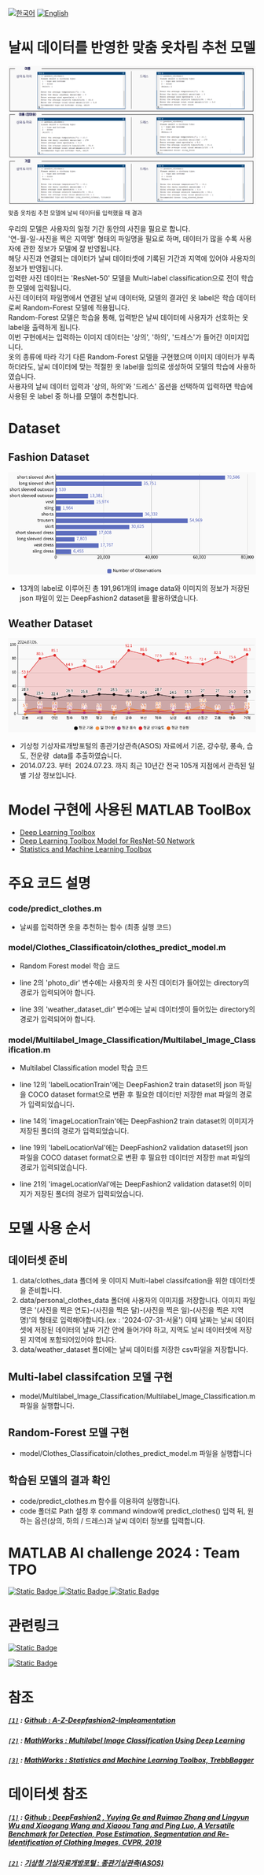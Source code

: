 [![한국어](https://img.shields.io/badge/lang-%ED%95%9C%EA%B5%AD%EC%96%B4-blue.svg)](README.md)
[![English](https://img.shields.io/badge/lang-English-red.svg)](README_en.md)

# 날씨 데이터를 반영한 맞춤 옷차림 추천 모델

![Alt text](/images/model_result.png)
<sub>맞춤 옷차림 추천 모델에 날씨 데이터를 입력했을 때 결과

우리의 모델은 사용자의 일정 기간 동안의 사진을 필요로 합니다.  
'연-월-일-사진을 찍은 지역명' 형태의 파일명을 필요로 하며, 데이터가 많을 수록 사용자에 관한 정보가 모델에 잘 반영됩니다.  
해당 사진과 연결되는 데이터가 날씨 데이터셋에 기록된 기간과 지역에 있어야 사용자의 정보가 반영됩니다.  
입력한 사진 데이터는 'ResNet-50' 모델을 Multi-label classification으로 전이 학습한 모델에 입력됩니다.  
사진 데이터의 파일명에서 연결된 날씨 데이터와, 모델의 결과인 옷 label은 학습 데이터로써 Random-Forest 모델에 적용됩니다.  
Random-Forest 모델은 학습을 통해, 입력받은 날씨 데이터에 사용자가 선호하는 옷 label을 출력하게 됩니다.  
이번 구현에서는 입력하는 이미지 데이터는 '상의', '하의', '드레스'가 들어간 이미지입니다.  
옷의 종류에 따라 각기 다른 Random-Forest 모델을 구현했으며 이미지 데이터가 부족하더라도, 날씨 데이터에 맞는 적절한 옷 label을 임의로 생성하여 모델의 학습에 사용하였습니다.    
사용자의 날씨 데이터 입력과 '상의, 하의'와 '드레스' 옵션을 선택하여 입력하면 학습에 사용된 옷 label 중 하나를 모델이 추천합니다. 

# Dataset
## Fashion Dataset

![Alt text](/images/information_of_fashion_data.png)

* 13개의 label로 이루어진 총 191,961개의 image data와
이미지의 정보가 저장된 json 파일이 있는
DeepFashion2 dataset을 활용하였습니다.

## Weather Dataset


![Alt text](/images/information_of_weather_data.png)

* 기상청 기상자료개방포털의 종관기상관측(ASOS) 자료에서 기온, 강수량, 풍속, 습도, 전운량  data를 추출하였습니다.
* 2014.07.23. 부터  2024.07.23. 까지
최근 10년간 전국 105개 지점에서 관측된 일별 기상 정보입니다.

# Model 구현에 사용된 MATLAB ToolBox
* [Deep Learning Toolbox](https://kr.mathworks.com/help/deeplearning/getting-started-with-deep-learning-toolbox.html)
* [Deep Learning Toolbox Model for ResNet-50 Network](https://kr.mathworks.com/matlabcentral/fileexchange/64626-deep-learning-toolbox-model-for-resnet-50-network)
* [Statistics and Machine Learning Toolbox](https://kr.mathworks.com/products/statistics.html)

# 주요 코드 설명

### **code/predict_clothes.m**
*  날씨를 입력하면 옷을 추천하는 함수 (최종 실행 코드)

### **model/Clothes_Classificatoin/clothes_predict_model.m** 
* Random Forest model 학습 코드

* line 2의 'photo_dir' 변수에는 사용자의 옷 사진 데이터가 들어있는 directory의 경로가 입력되어야 합니다.

* line 3의 'weather_dataset_dir' 변수에는 날씨 데이터셋이 들어있는 directory의 경로가 입력되어야 합니다.

### **model/Multilabel_Image_Classification/Multilabel_Image_Classification.m**
* Multilabel Classification model 학습 코드 

* line 12의 'labelLocationTrain'에는 DeepFashion2 train dataset의 json 파일을 COCO dataset format으로 변환 후 필요한 데이터만 저장한 mat 파일의 경로가 입력되었습니다.

* line 14의 'imageLocationTrain'에는 DeepFashion2 train dataset의 이미지가 저장된 폴더의 경로가 입력되었습니다.

* line 19의 'labelLocationVal'에는 DeepFashion2 validation dataset의 json 파일을 COCO dataset format으로 변환 후 필요한 데이터만 저장한 mat 파일의 경로가 입력되었습니다.
 
* line 21의 'imageLocationVal'에는 DeepFashion2 validation dataset의 이미지가 저장된 폴더의 경로가 입력되었습니다.

# 모델 사용 순서

## 데이터셋 준비
1. data/clothes_data 폴더에 옷 이미지 Multi-label classifcation을 위한 데이터셋을 준비합니다. 
2. data/personal_clothes_data 폴더에 사용자의 이미지를 저장합니다. 이미지 파일명은 '(사진을 찍은 연도)-(사진을 찍은 달)-(사진을 찍은 일)-(사진을 찍은 지역명)'의 형태로 입력해야합니다.(ex : '2024-07-31-서울') 이때 날짜는 날씨 데이터셋에 저장된 데이터의 날짜 기간 안에 들어가야 하고, 지역도 날씨 데이터셋에 저장된 지역에 포함되어있어야 합니다.
 3. data/weather_dataset 폴더에는 날씨 데이터를 저장한 csv파일을 저장합니다.

 ## Multi-label classifcation 모델 구현
 * model/Multilabel_Image_Classification/Multilabel_Image_Classification.m 파일을 실행합니다.

 ## Random-Forest 모델 구현
 * model/Clothes_Classificatoin/clothes_predict_model.m 파일을 실행합니다

## 학습된 모델의 결과 확인
* code/predict_clothes.m 함수를 이용하여 실행합니다.
* code 폴더로 Path 설정 후 command window에 predict_clothes() 입력 뒤, 원하는 옵션(상의, 하의 / 드레스)과 날씨 데이터 정보를 입력합니다.

# MATLAB AI challenge 2024 : Team TPO
[![Static Badge](https://img.shields.io/badge/Jeong--Soooo-yellow?style=flat-square&logo=Github)
](https://github.com/Jeong-Soooo)
[![Static Badge](https://img.shields.io/badge/2jae1-blue?style=flat-square&logo=Github)
](https://github.com/2jae1)
[![Static Badge](https://img.shields.io/badge/fluideun-green?style=flat-square&logo=Github)](https://github.com/fluideun)

# 관련링크
[![Static Badge](https://img.shields.io/badge/YouTube-FF0000?style=for-the-badge&logo=youtube&logoColor=white)](https://www.youtube.com/watch?v=tHFKcDdlyKk)

[![Static Badge](https://www.mathworks.com/matlabcentral/images/matlab-file-exchange.svg)](https://kr.mathworks.com/matlabcentral/fileexchange/170611-recommend-clothes-by-weather)

# 참조

##### [`[1]`]() : [Github : A-Z-Deepfashion2-Impleamentation](https://github.com/Manishsinghrajput98/A-Z-Deepfashion2-Impleamentation/blob/master/deepfashion2coco.py)

##### [`[2]`]() : [MathWorks : Multilabel Image Classification Using Deep Learning](https://kr.mathworks.com/help/deeplearning/ug/multilabel-image-classification-using-deep-learning.html)

##### [`[3]`]() : [MathWorks : Statistics and Machine Learning Toolbox, TrebbBagger](https://kr.mathworks.com/help/stats/treebagger.html)

# 데이터셋 참조

##### [`[1]`]() : [Github : DeepFashion2 , Yuying Ge and Ruimao Zhang and Lingyun Wu and Xiaogang Wang and Xiaoou Tang and Ping Luo, A Versatile Benchmark for Detection, Pose Estimation, Segmentation and Re-Identification of Clothing Images, CVPR, 2019](https://github.com/switchablenorms/DeepFashion2?tab=readme-ov-file)

##### [`[2]`]() : [기상청 기상자료개방포털 : 종관기상관측(ASOS)](https://data.kma.go.kr/data/grnd/selectAsosRltmList.do?pgmNo=36)
